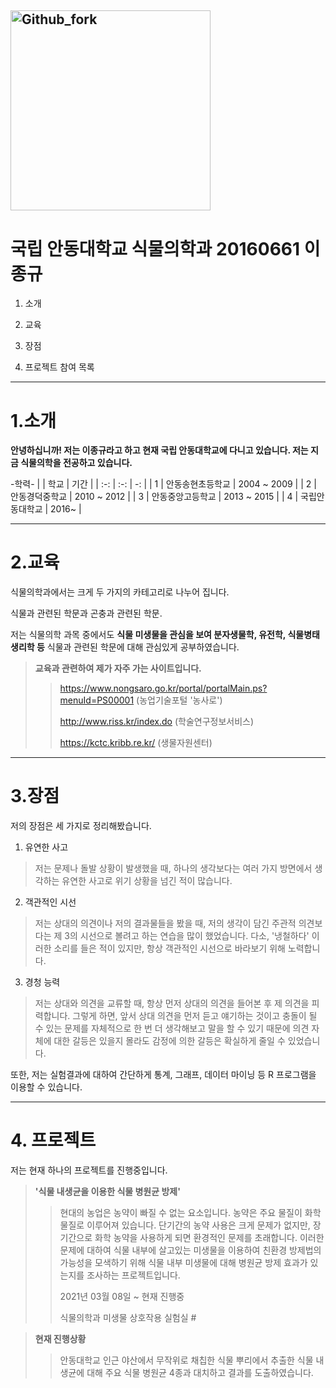 <img src="https://user-images.githubusercontent.com/86450993/123887725-fa204600-d98c-11eb-9efb-29c57b8df475.jpg" width="320px" height="320px" title="실험" alt="Github_fork"></img><br/>   
--------------------------------
# 국립 안동대학교 식물의학과 20160661 이종규

1. 소개

2. 교육

3. 장점

4. 프로젝트 참여 목록
------------------------------------
# 1.소개

**안녕하십니까! 저는 이종규라고 하고 현재 국립 안동대학교에 다니고 있습니다. 저는 지금 식물의학을 전공하고 있습니다.** 

-학력-
| | 학교 | 기간 | 
| :-: | :-: | -: | 
| 1 | 안동송현초등학교 | 2004 ~ 2009 |
| 2 | 안동경덕중학교 | 2010 ~ 2012 | 
| 3 | 안동중앙고등학교 | 2013 ~ 2015 |
| 4 | 국립안동대학교 | 2016~     |

----------------------------------------------
# 2.교육

식물의학과에서는 크게 두 가지의 카테고리로 나누어 집니다. 

식물과 관련된 학문과 곤충과 관련된 학문.

저는 식물의학 과목 중에서도 __식물 미생물을 관심을 보여 분자생물학, 유전학, 식물병태생리학 등__ 식물과 관련된 학문에 대해 관심있게 공부하였습니다.

> __교육과 관련하여 제가 자주 가는 사이트입니다.__
>> <https://www.nongsaro.go.kr/portal/portalMain.ps?menuId=PS00001> (농업기술포털 '농사로')
>>
>> <http://www.riss.kr/index.do> (학술연구정보서비스)
>>
>> <https://kctc.kribb.re.kr/> (생물자원센터)

-------------------------------------------------
# 3.장점

저의 장점은 세 가지로 정리해봤습니다.

1. 유연한 사고
> 저는 문제나 돌발 상황이 발생했을 때, 하나의 생각보다는 여러 가지 방면에서 생각하는 유연한 사고로 위기 상황을 넘긴 적이 많습니다. 

2. 객관적인 시선
> 저는 상대의 의견이나 저의 결과물들을 봤을 때, 저의 생각이 담긴 주관적 의견보다는 제 3의 시선으로 볼려고 하는 연습을 많이 했었습니다. 다소, '냉철하다' 이러한 소리를 들은 적이 있지만, 항상 객관적인 시선으로 바라보기 위해 노력합니다.

3. 경청 능력
> 저는  상대와 의견을 교류할 때, 항상 먼저 상대의 의견을 들어본 후 제 의견을 피력합니다. 그렇게 하면, 앞서 상대 의견을 먼저 듣고 얘기하는 것이고 충돌이 될 수 있는 문제를 자체적으로 한 번 더 생각해보고 말을 할 수 있기 때문에 의견 자체에 대한 갈등은 있을지 몰라도 감정에 의한 갈등은 확실하게 줄일 수 있었습니다.  

또한, 저는 실험결과에 대하여 간단하게 통계, 그래프, 데이터 마이닝 등 R 프로그램을 이용할 수 있습니다.

---------------------------------------------------------------------
# 4. 프로젝트

저는 현재 하나의 프로젝트를 진행중입니다.

>__'식물 내생균을 이용한 식물 병원균 방제'__
>> 현대의 농업은 농약이 빠질 수 없는 요소입니다. 농약은 주요 물질이 화학 물질로 이루어져 있습니다. 단기간의 농약 사용은 크게 문제가 없지만, 장기간으로 화학 농약을 사용하게 되면 환경적인 문제를 초래합니다. 이러한 문제에 대하여 식물 내부에 살고있는 미생물을 이용하여 친환경 방제법의 가능성을 모색하기 위해 식물 내부 미생물에 대해 병원균 방제 효과가 있는지를 조사하는 프로젝트입니다.
>>
>> 2021년 03월 08일 ~ 현재 진행중
>>
>> 식물의학과 미생물 상호작용 실험실 # 


>__현재 진행상황__
>> 안동대학교 인근 야산에서 무작위로 채칩한 식물 뿌리에서 추출한 식물 내생균에 대해 주요 식물 병원균 4종과 대치하고 결과를 도출하였습니다.
